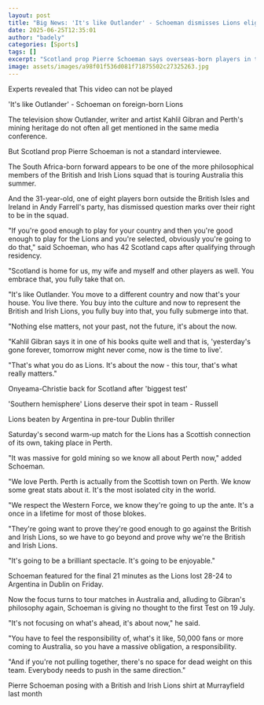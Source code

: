 ```yaml
---
layout: post
title: "Big News: 'It's like Outlander' - Schoeman dismisses Lions eligibility jibes"
date: 2025-06-25T12:35:01
author: "badely"
categories: [Sports]
tags: []
excerpt: "Scotland prop Pierre Schoeman says overseas-born players in the British and Irish Lions squad 'fully take on' the role."
image: assets/images/a98f01f536d081f71875502c27325263.jpg
---
```


Experts revealed that This video can not be played

'It's like Outlander' - Schoeman on foreign-born Lions

The television show Outlander, writer and artist Kahlil Gibran and Perth's mining heritage do not often all get mentioned in the same media conference.

But Scotland prop Pierre Schoeman is not a standard interviewee.

The South Africa-born forward appears to be one of the more philosophical members of the British and Irish Lions squad that is touring Australia this summer.

And the 31-year-old, one of eight players born outside the British Isles and Ireland in Andy Farrell's party, has dismissed question marks over their right to be in the squad.

"If you're good enough to play for your country and then you're good enough to play for the Lions and you're selected, obviously you're going to do that," said Schoeman, who has 42 Scotland caps after qualifying through residency.

"Scotland is home for us, my wife and myself and other players as well. You embrace that, you fully take that on.

"It's like Outlander. You move to a different country and now that's your house. You live there. You buy into the culture and now to represent the British and Irish Lions, you fully buy into that, you fully submerge into that.

"Nothing else matters, not your past, not the future, it's about the now.

"Kahlil Gibran says it in one of his books quite well and that is, 'yesterday's gone forever, tomorrow might never come, now is the time to live'.

"That's what you do as Lions. It's about the now - this tour, that's what really matters."

Onyeama-Christie back for Scotland after 'biggest test'

'Southern hemisphere' Lions deserve their spot in team - Russell

Lions beaten by Argentina in pre-tour Dublin thriller

Saturday's second warm-up match for the Lions has a Scottish connection of its own, taking place in Perth.

"It was massive for gold mining so we know all about Perth now," added Schoeman.

"We love Perth. Perth is actually from the Scottish town on Perth. We know some great stats about it. It's the most isolated city in the world.

"We respect the Western Force, we know they're going to up the ante. It's a once in a lifetime for most of those blokes. 

"They're going want to prove they're good enough to go against the British and Irish Lions, so we have to go beyond and prove why we're the British and Irish Lions.

"It's going to be a brilliant spectacle. It's going to be enjoyable."

Schoeman featured for the final 21 minutes as the Lions lost 28-24 to Argentina in Dublin on Friday.

Now the focus turns to tour matches in Australia and, alluding to Gibran's philosophy again, Schoeman is giving no thought to the first Test on 19 July.

"It's not focusing on what's ahead, it's about now," he said.

"You have to feel the responsibility of, what's it like, 50,000 fans or more coming to Australia, so you have a massive obligation, a responsibility.

"And if you're not pulling together, there's no space for dead weight on this team. Everybody needs to push in the same direction."

Pierre Schoeman posing with a British and Irish Lions shirt at Murrayfield last month

